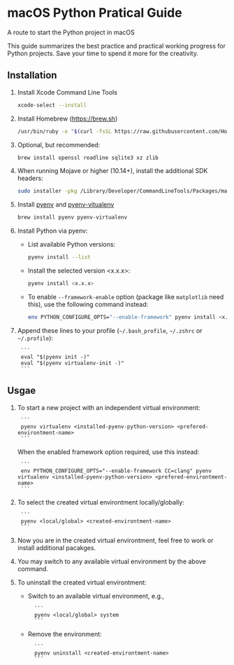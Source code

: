 # macOS Python Pratical Guide
A route to start the Python project in macOS

This guide summarizes the best practice and practical working progress for Python projects.
Save your time to spend it more for the creativity.

## Installation
1. Install Xcode Command Line Tools

    ```bash
    xcode-select --install
    ```

1. Install Homebrew (https://brew.sh)

    ```bash
    /usr/bin/ruby -e "$(curl -fsSL https://raw.githubusercontent.com/Homebrew/install/master/install)"
    ``` 
1. Optional, but recommended:

    ```bash
    brew install openssl readline sqlite3 xz zlib
    ```
    
1. When running Mojave or higher (10.14+), install the additional SDK headers:

    ```bash
    sudo installer -pkg /Library/Developer/CommandLineTools/Packages/macOS_SDK_headers_for_macOS_10.14.pkg -target /
    ```
1. Install [pyenv](https://github.com/pyenv/pyenv) and [pyenv-vitualenv](https://github.com/pyenv/pyenv-virtualenv)

    ```bash
    brew install pyenv pyenv-virtualenv
    ```
    
1. Install Python via pyenv:
    * List available Python versions:
    
        ```bash
        pyenv install --list
        ```
        
    * Install the selected version <x.x.x>:
    
        ```bash
        pyenv install <x.x.x>
        ```
        
    * To enable `--framework-enable` option (package like `matplotlib` need this), use the following command instead:
    
        ```bash
        env PYTHON_CONFIGURE_OPTS="--enable-framework" pyenv install <x.x.x>
        ```
        
1. Append these lines to your profile (`~/.bash_profile`, `~/.zshrc` or `~/.profile`):

        ```
        eval "$(pyenv init -)"
        eval "$(pyenv virtualenv-init -)"
        ```
        
## Usgae

1. To start a new project with an independent virtual environment:

        ```
        pyenv virtualenv <installed-pyenv-python-version> <prefered-environtment-name>
        ```
   When the enabled framework option required, use this instead:
   
        ```
        env PYTHON_CONFIGURE_OPTS="--enable-framework CC=clang" pyenv virtualenv <installed-pyenv-python-version> <prefered-environtment-name>
        ```
        
1. To select the created virtual environtment locally/globally:

        ```
        pyenv <local/global> <created-environtment-name>
        ```
        
1. Now you are in the created virtual environtment, feel free to work or install additional pacakges.

1. You may switch to any available virtual environment by the above command.
        
1. To uninstall the created virtual environtment:
    * Switch to an available virtual environment, e.g.,
    
            ```
            pyenv <local/global> system
            ```
    * Remove the environment:
    
            ```
            pyenv uninstall <created-environtment-name>
            ```
